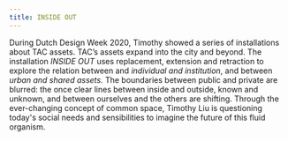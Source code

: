 ```yaml
---
title: INSIDE OUT
---
```

During Dutch Design Week 2020, Timothy showed a series of installations about TAC assets. TAC’s assets expand into the city and beyond. The installation *INSIDE OUT* uses replacement, extension and retraction to explore the relation between and *individual and institution*, and between *urban and shared assets.* The boundaries between public and private are blurred: the once clear lines between inside and outside, known and unknown, and between ourselves and the others are shifting. Through the ever-changing concept of common space, Timothy Liu is questioning today's social needs and sensibilities to imagine the future of this fluid organism.